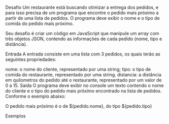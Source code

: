 Desafio
Um restaurante está buscando otimizar a entrega dos pedidos, e para isso precisa de um programa que encontre o pedido mais próximo a partir de uma lista de pedidos. O programa deve exibir o nome e o tipo de comida do pedido mais próximo.

Seu desafio é criar um código em JavaScript que manipule um array com três objetos JSON, contendo as informações de cada pedido (nome, tipo e distância).

Entrada
 A entrada consiste em uma lista com 3 pedidos, os quais terão as seguintes propriedades:

nome: o nome do cliente, representado por uma string;
tipo: o tipo de comida do restaurante, representado por uma string.
distancia: a distância em quilometros do pedido até o restaurante, representado por um valor de 0 a 15.
Saída
O programa deve exibir no console um texto contendo o nome do cliente e o tipo do pedido mais próximo encontrado na lista de pedidos. Conforme o exemplo abaixo:

O pedido mais próximo é o de ${pedido.nome}, do tipo ${pedido.tipo}

Exemplos